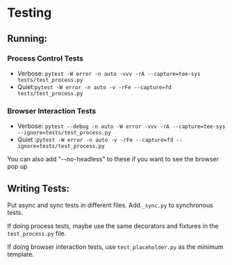 # Testing

## Running:

### Process Control Tests

- Verbose: `pytest -W error -n auto -vvv -rA --capture=tee-sys tests/test_process.py`
- Quiet:`pytest -W error -n auto -v -rFe --capture=fd tests/test_process.py`

### Browser Interaction Tests

- Verbose: `pytest --debug -n auto -W error -vvv -rA --capture=tee-sys --ignore=tests/test_process.py`
- Quiet :`pytest -W error -n auto -v -rFe --capture=fd --ignore=tests/test_process.py`

You can also add "--no-headless" to these if you want to see the browser pop up

## Writing Tests:

Put async and sync tests in different files. Add `_sync.py` to synchronous tests.

If doing process tests, maybe use the same decorators and fixtures in the `test_process.py` file.

If doing browser interaction tests, use `test_placeholder.py` as the minimum template.
